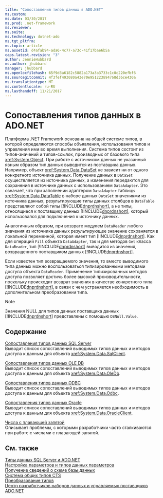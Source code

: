 ```yaml
---
title: "Сопоставления типов данных в ADO.NET"
ms.custom: 
ms.date: 03/30/2017
ms.prod: .net-framework
ms.reviewer: 
ms.suite: 
ms.technology: dotnet-ado
ms.tgt_pltfrm: 
ms.topic: article
ms.assetid: d4afab94-ada6-4c77-a73c-41f17bae6b5a
caps.latest.revision: "3"
author: JennieHubbard
ms.author: jhubbard
manager: jhubbard
ms.openlocfilehash: 65f9d8a6182c5882a173a3a3733c1c0c220efbf6
ms.sourcegitcommit: 4f3fef493080a43e70e951223894768d36ce430a
ms.translationtype: MT
ms.contentlocale: ru-RU
ms.lasthandoff: 11/21/2017
---
```

# <a name="data-type-mappings-in-adonet"></a>Сопоставления типов данных в ADO.NET
Платформа .NET Framework основана на общей системе типов, в которой определяются способы объявления, использования типов и управления ими во время выполнения. Система типов состоит из типов-значений и типов-ссылок, производных от базового типа <xref:System.Object>. При работе с источником данных не указанный явным образом тип данных выводится из поставщика данных. Например, объект <xref:System.Data.DataSet> не зависит ни от одного конкретного источника данных. Получение данных в `DataSet` осуществляется из источника данных, а изменения передаются для сохранения в источнике данных с использованием `DataAdapter`. Это означает, что при заполнении адаптером `DataAdapter` таблицы <xref:System.Data.DataTable> в наборе данных `DataSet` значениями из источника данных, результирующие типы данных столбцов в `DataTable` представляют собой типы [!INCLUDE[dnprdnshort](../../../../includes/dnprdnshort-md.md)], а не типы, относящиеся к поставщику данных [!INCLUDE[dnprdnshort](../../../../includes/dnprdnshort-md.md)], который использовался для подключения к источнику данных.  
  
 Аналогичным образом, при возврате модулем `DataReader` любого значения из источника данных результирующее значение сохраняется в локальной переменной, которая имеет тип [!INCLUDE[dnprdnshort](../../../../includes/dnprdnshort-md.md)]. Как для операций `Fill` объекта `DataAdapter`, так и для методов `Get` класса `DataReader`, тип [!INCLUDE[dnprdnshort](../../../../includes/dnprdnshort-md.md)] выводится из значения, возвращенного поставщиком данных [!INCLUDE[dnprdnshort](../../../../includes/dnprdnshort-md.md)].  
  
 Если известен тип возвращаемого значения, то вместо выводимого типа данных можно воспользоваться типизированными методами доступа объекта `DataReader`. Применение типизированных методов доступа позволяет достичь более высокой производительности, поскольку происходит возврат значения в качестве конкретного типа [!INCLUDE[dnprdnshort](../../../../includes/dnprdnshort-md.md)], в связи с чем устраняется необходимость в дополнительном преобразовании типа.  
  
> [!NOTE]
>  Значения NULL для типов данных поставщика данных [!INCLUDE[dnprdnshort](../../../../includes/dnprdnshort-md.md)] представлены с помощью `DBNull.Value`.  
  
## <a name="in-this-section"></a>Содержание  
 [Сопоставления типов данных SQL Server](../../../../docs/framework/data/adonet/sql-server-data-type-mappings.md)  
 Выводит список сопоставлений выводимых типов данных и методов доступа к данным для объекта <xref:System.Data.SqlClient>.  
  
 [Сопоставления типов данных OLE DB](../../../../docs/framework/data/adonet/ole-db-data-type-mappings.md)  
 Выводит список сопоставлений выводимых типов данных и методов доступа к данным для объекта <xref:System.Data.OleDb>.  
  
 [Сопоставления типов данных ODBC](../../../../docs/framework/data/adonet/odbc-data-type-mappings.md)  
 Выводит список сопоставлений выводимых типов данных и методов доступа к данным для объекта <xref:System.Data.Odbc>.  
  
 [Сопоставления типов данных Oracle](../../../../docs/framework/data/adonet/oracle-data-type-mappings.md)  
 Выводит список сопоставлений выводимых типов данных и методов доступа к данным для объекта <xref:System.Data.OracleClient>.  
  
 [Числа с плавающей запятой](../../../../docs/framework/data/adonet/floating-point-numbers.md)  
 Описывает проблемы, с которыми разработчики часто сталкиваются при работе с числами с плавающей запятой.  
  
## <a name="see-also"></a>См. также  
 [Типы данных SQL Server и ADO.NET](../../../../docs/framework/data/adonet/sql/sql-server-data-types.md)  
 [Настройка параметров и типов данных параметров](../../../../docs/framework/data/adonet/configuring-parameters-and-parameter-data-types.md)  
 [Получение сведений о схеме базы данных](../../../../docs/framework/data/adonet/retrieving-database-schema-information.md)  
 [Система общих типов CTS](../../../../docs/standard/base-types/common-type-system.md)  
 [Преобразование типов](http://msdn.microsoft.com/en-us/6038316e-bdaf-4f55-8006-407f591ce156)  
 [Центр разработчиков наборов данных и управляемых поставщиков ADO.NET](http://go.microsoft.com/fwlink/?LinkId=217917)
